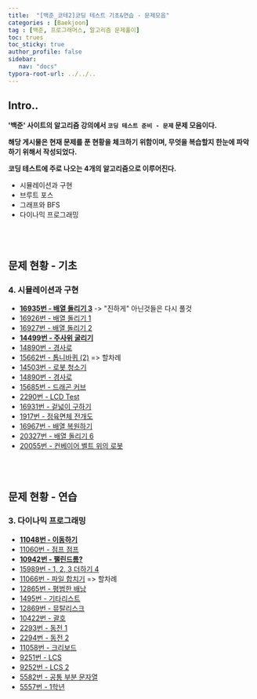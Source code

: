 ```yaml
---
title:  "[백준_코테2]코딩 테스트 기초&연습 - 문제모음"
categories : [Baekjoon]
tag : [백준, 프로그래머스, 알고리즘 문제풀이]
toc: trues
toc_sticky: true
author_profile: false
sidebar:
   nav: "docs"
typora-root-url: ../../..
---
```




## Intro..

**'백준' 사이트의 알고리즘 강의에서 `코딩 테스트 준비 - 문제`  문제 모음이다.**

**해당 게시물은 현재 문제를 푼 현황을 체크하기 위함이며, 무엇을 복습할지 한눈에 파악하기 위해서 작성되었다.**

**코딩 테스트에 주로 나오는 4개의 알고리즘으로 이루어진다.**

* 시뮬레이션과 구현
* 브루트 포스
* 그래프와 BFS
* 다이나믹 프로그래밍

<br><br>

## 문제 현황 - 기초

### 4. 시뮬레이션과 구현

- **[16935번 - 배열 돌리기 3](https://bh946.github.io/baekjoontest/(java)%EB%B0%B0%EC%97%B4-%EB%8F%8C%EB%A6%AC%EA%B8%B03-%EB%B0%B1%EC%A4%8016935/)** -> "진하게" 아닌것들은 다시 풀것
- [16926번 - 배열 돌리기 1](https://www.acmicpc.net/problem/16926)
- [16927번 - 배열 돌리기 2](https://www.acmicpc.net/problem/16927)
- **[14499번 - 주사위 굴리기](https://www.acmicpc.net/problem/14499)** 
- [14890번 - 경사로](https://www.acmicpc.net/problem/14890) 
- [15662번 - 톱니바퀴 (2)](https://www.acmicpc.net/problem/15662) => 할차례
- [14503번 - 로봇 청소기](https://www.acmicpc.net/problem/14503)
- [14890번 - 경사로](https://www.acmicpc.net/problem/14890)
- [15685번 - 드래곤 커브](https://www.acmicpc.net/problem/15685)
- [2290번 - LCD Test](https://www.acmicpc.net/problem/2290)
- [16931번 - 겉넓이 구하기](https://www.acmicpc.net/problem/16931)
- [1917번 - 정육면체 전개도](https://www.acmicpc.net/problem/1917)
- [16967번 - 배열 복원하기](https://www.acmicpc.net/problem/16967)
- [20327번 - 배열 돌리기 6](https://www.acmicpc.net/problem/20327)
- [20055번 - 컨베이어 벨트 위의 로봇](https://www.acmicpc.net/problem/20055)

<br><br>

## 문제 현황 - 연습

### 3. 다이나믹 프로그래밍

- **[11048번 - 이동하기](https://bh946.github.io/baekjoontest/(java)%EC%9D%B4%EB%8F%99%ED%95%98%EA%B8%B0-%EB%B0%B1%EC%A4%8011048/)**
- [11060번 - 점프 점프](https://www.acmicpc.net/problem/11060)
- **[10942번 - 팰린드롬?](https://bh946.github.io/baekjoontest/(java)%ED%8C%B0%EB%A6%B0%EB%93%9C%EB%A1%AC-%EB%B0%B1%EC%A4%8010942/)**
- [15989번 - 1, 2, 3 더하기 4](https://www.acmicpc.net/problem/15989)
- [11066번 - 파일 합치기](https://www.acmicpc.net/problem/11066) => 할차례
- [12865번 - 평범한 배낭](https://www.acmicpc.net/problem/12865)
- [1495번 - 기타리스트](https://www.acmicpc.net/problem/1495)
- [12869번 - 뮤탈리스크](https://www.acmicpc.net/problem/12869)
- [10422번 - 괄호](https://www.acmicpc.net/problem/10422)
- [2293번 - 동전 1](https://www.acmicpc.net/problem/2293)
- [2294번 - 동전 2](https://www.acmicpc.net/problem/2294)
- [11058번 - 크리보드](https://www.acmicpc.net/problem/11058)
- [9251번 - LCS](https://www.acmicpc.net/problem/9251)
- [9252번 - LCS 2](https://www.acmicpc.net/problem/9252)
- [5582번 - 공통 부분 문자열](https://www.acmicpc.net/problem/5582)
- [5557번 - 1학년](https://www.acmicpc.net/problem/5557)

